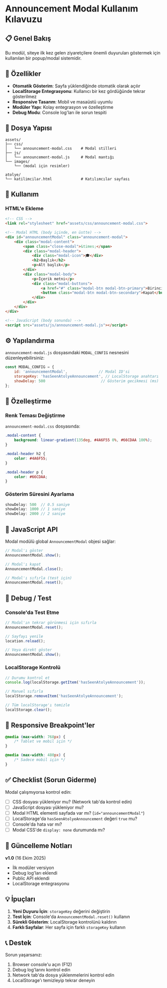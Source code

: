 # Announcement Modal Kullanım Kılavuzu

## 📋 Genel Bakış

Bu modül, siteye ilk kez gelen ziyaretçilere önemli duyuruları göstermek için kullanılan bir popup/modal sistemidir.

## 🎯 Özellikler

- **Otomatik Gösterim**: Sayfa yüklendiğinde otomatik olarak açılır
- **LocalStorage Entegrasyonu**: Kullanıcı bir kez gördüğünde tekrar gösterilmez
- **Responsive Tasarım**: Mobil ve masaüstü uyumlu
- **Modüler Yapı**: Kolay entegrasyon ve özelleştirme
- **Debug Modu**: Console log'ları ile sorun tespiti

## 📁 Dosya Yapısı

```
assets/
├── css/
│   └── announcement-modal.css    # Modal stilleri
├── js/
│   └── announcement-modal.js     # Modal mantığı
└── images/
    └── (modal için resimler)

atolye/
└── katilimcilar.html             # Katılımcılar sayfası
```

## 🚀 Kullanım

### HTML'e Ekleme

```html
<!-- CSS -->
<link rel="stylesheet" href="assets/css/announcement-modal.css">

<!-- Modal HTML (body içinde, en üstte) -->
<div id="announcementModal" class="announcement-modal">
    <div class="modal-content">
        <span class="close-modal">&times;</span>
        <div class="modal-header">
            <div class="modal-icon">🎓</div>
            <h2>Başlık</h2>
            <p>Alt başlık</p>
        </div>
        <div class="modal-body">
            <p>İçerik metni</p>
            <div class="modal-buttons">
                <a href="#" class="modal-btn modal-btn-primary">Birincil Buton</a>
                <button class="modal-btn modal-btn-secondary">Kapat</button>
            </div>
        </div>
    </div>
</div>

<!-- JavaScript (body sonunda) -->
<script src="assets/js/announcement-modal.js"></script>
```

## ⚙️ Yapılandırma

`announcement-modal.js` dosyasındaki `MODAL_CONFIG` nesnesini düzenleyebilirsiniz:

```javascript
const MODAL_CONFIG = {
    id: 'announcementModal',              // Modal ID'si
    storageKey: 'hasSeenAtolyeAnnouncement', // LocalStorage anahtarı
    showDelay: 500                         // Gösterim gecikmesi (ms)
};
```

## 🎨 Özelleştirme

### Renk Teması Değiştirme

`announcement-modal.css` dosyasında:

```css
.modal-content {
    background: linear-gradient(135deg, #4A6F55 0%, #66CDAA 100%);
}

.modal-header h2 {
    color: #4A6F55;
}

.modal-header p {
    color: #66CDAA;
}
```

### Gösterim Süresini Ayarlama

```javascript
showDelay: 500  // 0.5 saniye
showDelay: 1000 // 1 saniye
showDelay: 2000 // 2 saniye
```

## 🔧 JavaScript API

Modal modülü global `AnnouncementModal` objesi sağlar:

```javascript
// Modal'ı göster
AnnouncementModal.show();

// Modal'ı kapat
AnnouncementModal.close();

// Modal'ı sıfırla (test için)
AnnouncementModal.reset();
```

## 🐛 Debug / Test

### Console'da Test Etme

```javascript
// Modal'ın tekrar görünmesi için sıfırla
AnnouncementModal.reset();

// Sayfayı yenile
location.reload();

// Veya direkt göster
AnnouncementModal.show();
```

### LocalStorage Kontrolü

```javascript
// Durumu kontrol et
console.log(localStorage.getItem('hasSeenAtolyeAnnouncement'));

// Manuel sıfırla
localStorage.removeItem('hasSeenAtolyeAnnouncement');

// Tüm localStorage'ı temizle
localStorage.clear();
```

## 📱 Responsive Breakpoint'ler

```css
@media (max-width: 768px) {
    /* Tablet ve mobil için */
}

@media (max-width: 480px) {
    /* Sadece mobil için */
}
```

## ✅ Checklist (Sorun Giderme)

Modal çalışmıyorsa kontrol edin:

- [ ] CSS dosyası yükleniyor mu? (Network tab'da kontrol edin)
- [ ] JavaScript dosyası yükleniyor mu?
- [ ] Modal HTML elementi sayfada var mı? (`id="announcementModal"`)
- [ ] LocalStorage'da `hasSeenAtolyeAnnouncement` değeri `true` mu?
- [ ] Console'da hata var mı?
- [ ] Modal CSS'de `display: none` durumunda mı?

## 🔄 Güncelleme Notları

**v1.0** (16 Ekim 2025)
- İlk modüler versiyon
- Debug log'ları eklendi
- Public API eklendi
- LocalStorage entegrasyonu

## 💡 İpuçları

1. **Yeni Duyuru İçin**: `storageKey` değerini değiştirin
2. **Test İçin**: Console'da `AnnouncementModal.reset()` kullanın
3. **Sürekli Gösterim**: LocalStorage kontrolünü kaldırın
4. **Farklı Sayfalar**: Her sayfa için farklı `storageKey` kullanın

## 📞 Destek

Sorun yaşarsanız:
1. Browser console'u açın (F12)
2. Debug log'larını kontrol edin
3. Network tab'da dosya yüklenmelerini kontrol edin
4. LocalStorage'ı temizleyip tekrar deneyin
